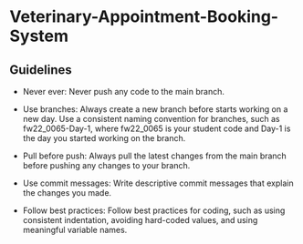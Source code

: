 # Veterinary-Appointment-Booking-System

## Guidelines
- Never ever: Never push any code to the main branch.

- Use branches: Always create a new branch before starts working on a new day. Use a consistent naming convention for branches, such as fw22_0065-Day-1, where fw22_0065 is your student code and Day-1 is the day you started working on the branch.

- Pull before push: Always pull the latest changes from the main branch before pushing any changes to your branch.

- Use commit messages: Write descriptive commit messages that explain the changes you made.

- Follow best practices: Follow best practices for coding, such as using consistent indentation, avoiding hard-coded values, and using meaningful variable names.